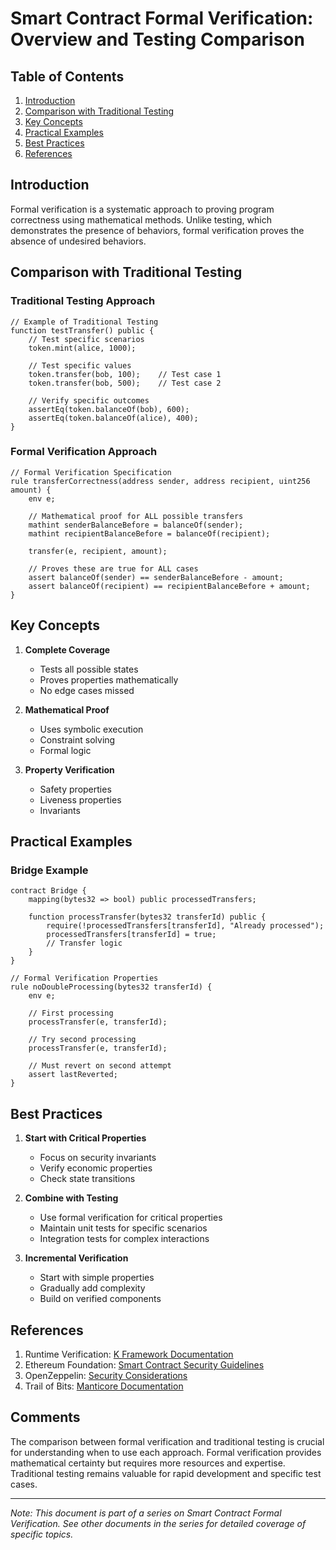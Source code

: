 # Smart Contract Formal Verification: Overview and Testing Comparison

## Table of Contents
1. [Introduction](#introduction)
2. [Comparison with Traditional Testing](#comparison)
3. [Key Concepts](#key-concepts)
4. [Practical Examples](#examples)
5. [Best Practices](#best-practices)
6. [References](#references)

## Introduction <a name="introduction"></a>
Formal verification is a systematic approach to proving program correctness using mathematical methods. Unlike testing, which demonstrates the presence of behaviors, formal verification proves the absence of undesired behaviors.

## Comparison with Traditional Testing <a name="comparison"></a>

### Traditional Testing Approach
```solidity
// Example of Traditional Testing
function testTransfer() public {
    // Test specific scenarios
    token.mint(alice, 1000);  
    
    // Test specific values
    token.transfer(bob, 100);    // Test case 1
    token.transfer(bob, 500);    // Test case 2
    
    // Verify specific outcomes
    assertEq(token.balanceOf(bob), 600);
    assertEq(token.balanceOf(alice), 400);
}
```

### Formal Verification Approach
```solidity
// Formal Verification Specification
rule transferCorrectness(address sender, address recipient, uint256 amount) {
    env e;
    
    // Mathematical proof for ALL possible transfers
    mathint senderBalanceBefore = balanceOf(sender);
    mathint recipientBalanceBefore = balanceOf(recipient);
    
    transfer(e, recipient, amount);
    
    // Proves these are true for ALL cases
    assert balanceOf(sender) == senderBalanceBefore - amount;
    assert balanceOf(recipient) == recipientBalanceBefore + amount;
}
```

## Key Concepts <a name="key-concepts"></a>

1. **Complete Coverage**
   - Tests all possible states
   - Proves properties mathematically
   - No edge cases missed

2. **Mathematical Proof**
   - Uses symbolic execution
   - Constraint solving
   - Formal logic

3. **Property Verification**
   - Safety properties
   - Liveness properties
   - Invariants

## Practical Examples <a name="examples"></a>

### Bridge Example
```solidity
contract Bridge {
    mapping(bytes32 => bool) public processedTransfers;
    
    function processTransfer(bytes32 transferId) public {
        require(!processedTransfers[transferId], "Already processed");
        processedTransfers[transferId] = true;
        // Transfer logic
    }
}

// Formal Verification Properties
rule noDoubleProcessing(bytes32 transferId) {
    env e;
    
    // First processing
    processTransfer(e, transferId);
    
    // Try second processing
    processTransfer(e, transferId);
    
    // Must revert on second attempt
    assert lastReverted;
}
```

## Best Practices <a name="best-practices"></a>

1. **Start with Critical Properties**
   - Focus on security invariants
   - Verify economic properties
   - Check state transitions

2. **Combine with Testing**
   - Use formal verification for critical properties
   - Maintain unit tests for specific scenarios
   - Integration tests for complex interactions

3. **Incremental Verification**
   - Start with simple properties
   - Gradually add complexity
   - Build on verified components

## References <a name="references"></a>

1. Runtime Verification: [K Framework Documentation](https://github.com/runtimeverification/k)
2. Ethereum Foundation: [Smart Contract Security Guidelines](https://ethereum.org/en/developers/docs/smart-contracts/security/)
3. OpenZeppelin: [Security Considerations](https://docs.openzeppelin.com/contracts/4.x/)
4. Trail of Bits: [Manticore Documentation](https://github.com/trailofbits/manticore)

## Comments

The comparison between formal verification and traditional testing is crucial for understanding when to use each approach. Formal verification provides mathematical certainty but requires more resources and expertise. Traditional testing remains valuable for rapid development and specific test cases.

---
*Note: This document is part of a series on Smart Contract Formal Verification. See other documents in the series for detailed coverage of specific topics.*
